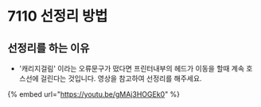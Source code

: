 # 7110 선정리 방법

## 선정리를 하는 이유

* '캐리지걸림' 이라는 오류문구가 떴다면 프린터내부의 헤드가 이동을 할때 계속 호스선에 걸린다는 것입니다. 영상을 참고하여 선정리를 해주세요.

{% embed url="https://youtu.be/gMAj3HOGEk0" %}




